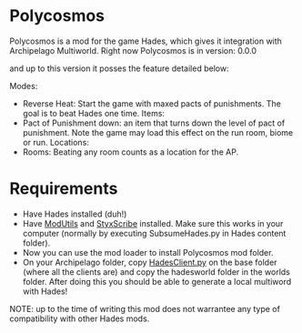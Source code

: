 # Polycosmos
Polycosmos is a mod for the game Hades, which gives it integration with Archipelago Multiworld. Right now Polycosmos is in version: 
0.0.0 

and up to this version it posses the feature detailed below:

Modes:
- Reverse Heat: Start the game with maxed pacts of punishments. The goal is to beat Hades one time.
Items:
- Pact of Punishment down: an item that turns down the level of pact of punishment. Note the game may load this effect
on the run room, biome or run.
Locations:
- Rooms: Beating any room counts as a location for the AP.

# Requirements
- Have Hades installed (duh!)
- Have [ModUtils](https://github.com/SGG-Modding/ModUtil) and [StyxScribe](https://github.com/SGG-Modding/StyxScribe) installed. Make sure this works in your computer (normally by executing SubsumeHades.py in Hades content folder).
- Now you can use the mod loader to install Polycosmos mod folder.
- On your Archipelago folder, copy [HadesClient.py](http://hadesclient.py/) on the base folder (where all the clients are) and copy the hadesworld folder in the worlds folder. After doing this you should be able to generate a local multiword with Hades!

NOTE: up to the time of writing this mod does not warrantee any type of compatibility with other Hades mods.

